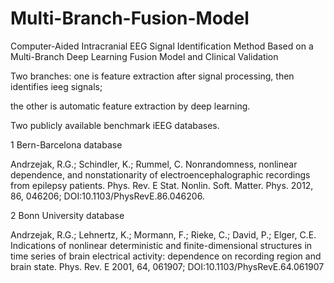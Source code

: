 # Multi-Branch-Fusion-Model
Computer-Aided Intracranial EEG Signal Identification Method Based on a Multi-Branch Deep Learning Fusion Model and Clinical Validation

Two branches: one is feature extraction after signal processing, then identifies ieeg signals; 

the other is automatic feature extraction by deep learning.

Two publicly available benchmark iEEG databases.


1 Bern-Barcelona database

Andrzejak, R.G.; Schindler, K.; Rummel, C. Nonrandomness, nonlinear dependence, and nonstationarity of electroencephalographic recordings from epilepsy patients. Phys. Rev. E Stat. Nonlin. Soft. Matter. Phys. 2012, 86, 046206; DOI:10.1103/PhysRevE.86.046206.


2 Bonn University database

Andrzejak, R.G.; Lehnertz, K.; Mormann, F.; Rieke, C.; David, P.; Elger, C.E. Indications of nonlinear deterministic and finite-dimensional structures in time series of brain electrical activity: dependence on recording region and brain state. Phys. Rev. E 2001, 64, 061907; DOI:10.1103/PhysRevE.64.061907
